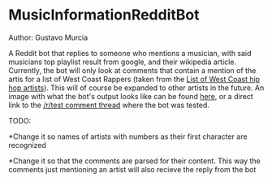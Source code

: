 # MusicInformationRedditBot
Author: Gustavo Murcia


A Reddit bot that replies to someone who mentions a musician, with said musicians top playlist result from google, and their wikipedia article. 
Currently, the bot will only look at comments that contain a mention of the artis for a list of West Coast Rappers (taken from the [List of West Coast hip hop artists](https://en.wikipedia.org/wiki/List_of_West_Coast_hip_hop_artists)). This will of course be expanded to other artists in the future. 
An image with what the bot's output looks like can be found [here](http://i.imgur.com/kH3nkG8.png), or a direct link to the [/r/test comment thread](https://www.reddit.com/r/test/comments/3uogoc/hack_western_info_test_3/) where the bot was tested. 

TODO:

*Change it so names of artists with numbers as their first character are recognized

*Change it so that the comments are parsed for their content. This way the comments just mentioning an artist will also recieve the reply from the bot